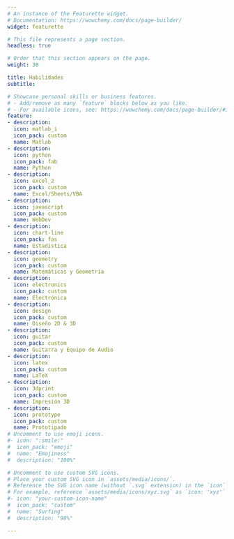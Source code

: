 ```yaml
---
# An instance of the Featurette widget.
# Documentation: https://wowchemy.com/docs/page-builder/
widget: featurette

# This file represents a page section.
headless: true

# Order that this section appears on the page.
weight: 30

title: Habilidades
subtitle:

# Showcase personal skills or business features.
# - Add/remove as many `feature` blocks below as you like.
# - For available icons, see: https://wowchemy.com/docs/page-builder/#icons
feature:
- description:
  icon: matlab_i
  icon_pack: custom
  name: Matlab
- description:
  icon: python
  icon_pack: fab
  name: Python
- description:
  icon: excel_2
  icon_pack: custom
  name: Excel/Sheets/VBA
- description:
  icon: javascript
  icon_pack: custom
  name: WebDev
- description:
  icon: chart-line
  icon_pack: fas
  name: Estadística
- description:
  icon: geometry
  icon_pack: custom
  name: Matemáticas y Geometría
- description:
  icon: electronics
  icon_pack: custom
  name: Electrónica
- description:
  icon: design
  icon_pack: custom
  name: Diseño 2D & 3D
- description:
  icon: guitar
  icon_pack: custom
  name: Guitarra y Equipo de Audio
- description:
  icon: latex
  icon_pack: custom
  name: LaTeX
- description:
  icon: 3dprint
  icon_pack: custom
  name: Impresión 3D
- description:
  icon: prototype
  icon_pack: custom
  name: Prototipado
# Uncomment to use emoji icons.
#- icon: ":smile:"
#  icon_pack: "emoji"
#  name: "Emojiness"
#  description: "100%"  

# Uncomment to use custom SVG icons.
# Place your custom SVG icon in `assets/media/icons/`.
# Reference the SVG icon name (without `.svg` extension) in the `icon` field.
# For example, reference `assets/media/icons/xyz.svg` as `icon: 'xyz'`
#- icon: "your-custom-icon-name"
#  icon_pack: "custom"
#  name: "Surfing"
#  description: "90%"

---
```

